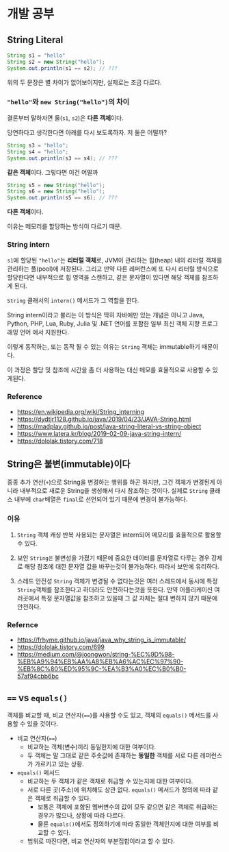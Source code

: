 # 개발 공부
## String Literal
``` java
String s1 = "hello"
String s2 = new String("hello");
System.out.println(s1 == s2); // ???
```
위의 두 문장은 별 차이가 없어보이지만, 실제로는 조금 다르다.

### `"hello"`와 `new String("hello")`의 차이

결론부터 말하자면 둘(`s1`, `s2`)은 **다른 객체**이다. 

당연하다고 생각한다면 아래를 다시 보도록하자. 저 둘은 어떨까?

``` java
String s3 = "hello";
String s4 = "hello";
System.out.println(s3 == s4); // ???
```
**같은 객체**이다. 그렇다면 이건 어떨까

``` java
String s5 = new String("hello");
String s6 = new String("hello");
System.out.println(s5 == s6); // ???
```
**다른 객체**이다.

이유는 메모리를 할당하는 방식이 다르기 때문.

### String intern

`s1`에 할당된 `"hello"`는 **리터럴 객체**로, JVM이 관리하는 힙(heap) 내의 리터럴 객체를 관리하는 풀(pool)에 저장된다. 그리고 만약 다른 레퍼런스에 또 다시 리터럴 방식으로 할당한다면 내부적으로 힙 영역을 스캔하고, 같은 문자열이 있다면 해당 객체를 참조하게 된다.

`String` 클래서의 `intern()` 메서드가 그 역할을 한다.

String intern이라고 불리는 이 방식은 딱히 자바에만 있는 개념은 아니고 Java, Python, PHP, Lua, Ruby, Julia 및 .NET 언어를 포함한 일부 최신 객체 지향 프로그래밍 언어 에서 지원한다.

이렇게 동작하는, 또는 동작 될 수 있는 이유는 `String` 객체는 immutable하기 때문이다.

이 과정은 할당 및 참조에 시간을 좀 더 사용하는 대신 메모를 효율적으로 사용할 수 있게된다.


### Reference
- https://en.wikipedia.org/wiki/String_interning
- https://dydtjr1128.github.io/java/2019/04/23/JAVA-String.html
- https://madplay.github.io/post/java-string-literal-vs-string-object
- https://www.latera.kr/blog/2019-02-09-java-string-intern/
- https://dololak.tistory.com/718


## String은 불변(immutable)이다
종종 추가 연산(`+`)으로 String을 변경하는 행위를 하곤 하지만, 그건 객체가 변경된게 아니라 내부적으로 새로운 String을 생성해서 다시 참조하는 것이다. 실제로 `String` 클래스 내부에 `char`배열은 `final`로 선언되어 있기 때문에 변경이 불가능하다.

### 이유
1. `String` 객체 캐싱
반복 사용되는 문자열은 intern되어 메모리를 효율적으로 활용할 수 있다.

2. 보안
`String은` 불변성을 가졌기 때문에 중요한 데이터를 문자열로 다루는 경우 강제로 해당 참조에 대한 문자열 값을 바꾸는것이 불가능하다. 따라서 보안에 유리하다.

3. 스레드 안전성
`String` 객체가 변경될 수 없다는것은 여러 스레드에서 동시에 특정 `String`객체를 참조한다고 하더라도 안전하다는것을 뜻한다. 만약 어플리케이션 여러곳에서 특정 문자열값을 참조하고 있을때 그 값 자체는 절대 변하지 않기 때문에 안전하다.

### Refernce
- https://frhyme.github.io/java/java_why_string_is_immutable/
- https://dololak.tistory.com/699
- https://medium.com/@joongwon/string-%EC%9D%98-%EB%A9%94%EB%AA%A8%EB%A6%AC%EC%97%90-%EB%8C%80%ED%95%9C-%EA%B3%A0%EC%B0%B0-57af94cbb6bc


## `==` vs `equals()`
객체를 비교할 때, 비교 연산자(`==`)를 사용할 수도 있고, 객체의 `equals()` 메서드를 사용할 수 있을 것이다. 
- 비교 연산자(`==`)
  - 비교하는 객체(변수)끼리 동일한지에 대한 여부이다.
  - 두 객체는 말 그대로 같은 주솟값에 존재하는 **동일한** 객체를 서로 다른 레퍼런스가 가르키고 있는 상황.
- `equals()` 메서드
  - 비교하는 두 객체가 같은 객체로 취급할 수 있는지에 대한 여부이다.
  - 서로 다른 곳(주소)에 위치해도 상관 없다. `equals()` 메서드가 정의에 따라 같은 객체로 취급할 수 있다.
    - 보통은 객체에 포함된 멤버변수의 값이 모두 같으면 같은 객체로 취급하는 경우가 많으나, 상황에 따라 다르다.
    - 물론 `equals()`에서도 정의하기에 따라 동일한 객체인지에 대한 여부를 비교할 수 있다.
  - 범위로 따진다면, 비교 연산자의 부분집합이라고 할 수 있다.